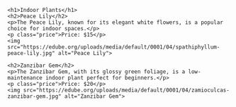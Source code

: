 
<!DOCTYPE html>
<html lang="en">
<head>
   <meta charset="UTF-8">
   <meta name="viewport" content="width=device-width, initial-scale=1.0">
   <title>Indoor Plants</title>
   <meta name="description" content="Explore a variety of indoor plants for your home or office">
  
    <h1>Indoor Plants</h1>
    <h2>Peace Lily</h2>
    <p>The Peace Lily, known for its elegant white flowers, is a popular choice for indoor spaces.</p>
    <p class="price">Price: $15</p>
    <img src="https://edube.org/uploads/media/default/0001/04/spathiphyllum-peace-lily.jpg" alt="Peace Lily">
   
    <h2>Zanzibar Gem</h2>
    <p>The Zanzibar Gem, with its glossy green foliage, is a low-maintenance indoor plant perfect for beginners.</p>
    <p class="price">Price: $20</p>
    <img src="https://edube.org/uploads/media/default/0001/04/zamioculcas-zanzibar-gem.jpg" alt="Zanzibar Gem">
</body>
</html>
